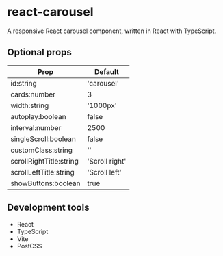 # react-carousel
A responsive React carousel component, written in React with TypeScript.

## Optional props
| Prop                    | Default        |
| ----------------------- | -------------- |
| id:string               | 'carousel'     |
| cards:number            | 3              |
| width:string            | '1000px'       |
| autoplay:boolean        | false          |
| interval:number         | 2500           |
| singleScroll:boolean    | false          |
| customClass:string      | ''             |
| scrollRightTitle:string | 'Scroll right' |
| scrollLeftTitle:string  | 'Scroll left'  |
| showButtons:boolean     | true           |

## Development tools
- React
- TypeScript
- Vite
- PostCSS